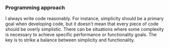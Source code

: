 ### Programming approach
I always write code reasonably. For instance, simplicity should be a primary goal when developing code, but it doesn't mean that every piece of code should be overly simplistic. There can be situations where some complexity is necessary to achieve specific performance or functionality goals. The key is to strike a balance between simplicity and functionality.
